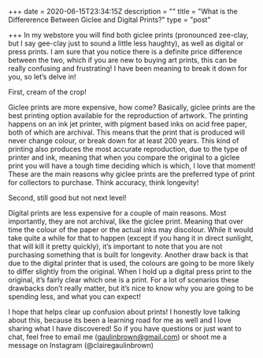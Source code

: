 +++
date = 2020-06-15T23:34:15Z
description = ""
title = "What is the Differerence Between Giclee and Digital Prints?"
type = "post"

+++
In my webstore you will find both giclee prints (pronounced zee-clay, but I say gee-clay just to sound a little less haughty), as well as digital or press prints. I am sure that you notice there is a definite price difference between the two, which if you are new to buying art prints, this can be really confusing and frustrating! I have been meaning to break it down for you, so let’s delve in!

First, cream of the crop!

Giclee prints are more expensive, how come? Basically, giclee prints are the best printing option available for the reproduction of artwork. The printing happens on an ink jet printer, with pigment based inks on acid free paper, both of which are archival. This means that the print that is produced will never change colour, or break down for at least 200 years. This kind of printing also produces the most accurate reproduction, due to the type of printer and ink, meaning that when you compare the original to a giclee print you will have a tough time deciding which is which, I love that moment! These are the main reasons why giclee prints are the preferred type of print for collectors to purchase. Think accuracy, think longevity!

Second, still good but not next level!

Digital prints are less expensive for a couple of main reasons. Most importantly, they are not archival, like the giclee print. Meaning that over time the colour of the paper or the actual inks may discolour. While it would take quite a while for that to happen (except if you hang it in direct sunlight, that will kill it pretty quickly), it’s important to note that you are not purchasing something that is built for longevity. Another draw back is that due to the digital printer that is used, the colours are going to be more likely to differ slightly from the original. When I hold up a digital press print to the original, it’s fairly clear which one is a print. For a lot of scenarios these drawbacks don’t really matter, but it’s nice to know why you are going to be spending less, and what you can expect!

I hope that helps clear up confusion about prints! I honestly love talking about this, because its been a learning road for me as well and I love sharing what I have discovered! So if you have questions or just want to chat, feel free to email me ([gaulinbrown@gmail.com](mailto:gaulinbrown@gmail.com)) or shoot me a message on Instagram (@clairegaulinbrown)